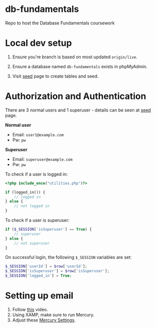# db-fundamentals
Repo to host the Database Fundamentals coursework

# Local dev setup

1. Ensure you're branch is based on most updated `origin/live`.

2. Ensure a database named `db-fundamentals` exists in phpMyAdmin.

3. Visit [seed](https://localhost/db-fundamentals/create_tables.php) page to create tables and seed.

# Authorization and Authentication

There are 3 normal users and 1 superuser - details can be seen at [seed](https://localhost/db-fundamentals/create_tables.php) page.

**Normal user**

- Email: `user1@example.com`
- Pw: `pw`

**Superuser**

- Email: `superuser@example.com`
- Pw: `pw`

To check if a user is logged in:

```php
<?php include_once("utilities.php")?>

if (logged_in()) {
    // logged in         
} else {
    // not logged in
}
```

To check if a user is superuser:

```php
if ($_SESSION['isSuperuser'] == True) {
    // superuser   
} else {
    // not superuser
}
```

On successful login, the following `$_SESSION` variables are set:

```php
$_SESSION['userId'] = $row['userId'];
$_SESSION['isSuperuser'] = $row['isSuperuser'];
$_SESSION['logged_in'] = True;
```

# Setting up email

1. Follow [this](https://www.youtube.com/watch?v=4TmD4ly7V_E) video.
2. Using XAMP, make sure to run Mercury.
3. Adjust these [Mercury Settings](https://stackoverflow.com/questions/6809369/warning-mail-function-mail-smtp-server-response-553-we-do-not-relay-non-l).

